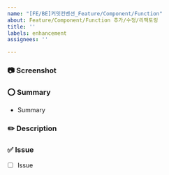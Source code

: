 ```yaml
---
name: "[FE/BE]커밋컨벤션_Feature/Component/Function"
about: Feature/Component/Function 추가/수정/리팩토링
title: ''
labels: enhancement
assignees: ''

---
```


### 📷 Screenshot

### ⭕ Summary
- Summary

### ✏️ Description

### ✅ Issue
- [ ] Issue
